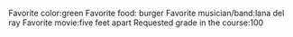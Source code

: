 Favorite color:green 
Favorite food: burger
Favorite musician/band:lana del ray 
Favorite movie:five feet apart 
Requested grade in the course:100 

